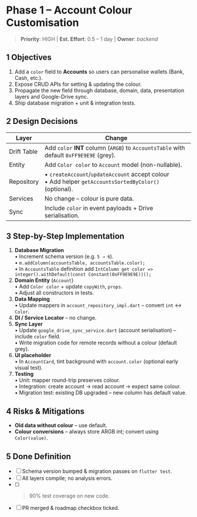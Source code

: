 # Phase 1 – Account Colour Customisation

> **Priority**: HIGH | **Est. Effort**: 0.5 – 1 day | **Owner**: _backend_

## 1  Objectives

1. Add a `color` field to **Accounts** so users can personalise wallets (Bank, Cash, etc.).
2. Expose CRUD APIs for setting & updating the colour.
3. Propagate the new field through database, domain, data, presentation layers and Google-Drive sync.
4. Ship database migration + unit & integration tests.

## 2  Design Decisions

| Layer | Change |
|-------|--------|
| Drift Table | Add `color` **INT** column (`ARGB`) to `AccountsTable` with default `0xFF9E9E9E` (grey). |
| Entity | Add `Color color` to `Account` model (non-nullable). |
| Repository | • `createAccount`/`updateAccount` accept colour<br>• Add helper `getAccountsSortedByColor()` (optional). |
| Services | No change – colour is pure data. |
| Sync | Include `color` in event payloads + Drive serialisation. |

## 3  Step-by-Step Implementation

1. **Database Migration**  
   • Increment schema version (e.g. `5 → 6`).  
   • `m.addColumn(accountsTable, accountsTable.color);`  
   • In `AccountsTable` definition add `IntColumn get color => integer().withDefault(const Constant(0xFF9E9E9E))();`
2. **Domain Entity** (`Account`)  
   • Add `Color color` + update `copyWith`, `props`.  
   • Adjust all constructors in tests.
3. **Data Mapping**  
   • Update mappers in `account_repository_impl.dart` – convert `int` ↔ `Color`.
4. **DI / Service Locator** – no change.
5. **Sync Layer**  
   • Update `google_drive_sync_service.dart` (account serialisation) – include `color` field.  
   • Write migration code for remote records without a colour (default grey).
6. **UI placeholder**  
   • In `AccountCard`, tint background with `account.color` (optional early visual test).
7. **Testing**  
   • Unit: mapper round-trip preserves colour.  
   • Integration: create account → read account → expect same colour.  
   • Migration test: existing DB upgraded – new column has default value.

## 4  Risks & Mitigations

* **Old data without colour** – use default.  
* **Colour conversions** – always store ARGB int; convert using `Color(value)`.

## 5  Done Definition

- [ ] Schema version bumped & migration passes on `flutter test`.
- [ ] All layers compile; no analysis errors.
- [ ] >90% test coverage on new code.
- [ ] PR merged & roadmap checkbox ticked. 